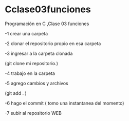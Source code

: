# Cclase03funciones
Programación en C ,Clase 03  funciones

  -1 crear una carpeta
  
  -2 clonar el repositorio propio en esa carpeta
  
  -3 ingresar a la carpeta clonada

  (git clone mi repositorio.)
  
  -4 trabajo en la carpeta
  
  -5 agrego cambios y archivos 

  (git add . )

  -6 hago el commit ( tomo una instantanea del momento)
  
  -7 subir al repositorio WEB

